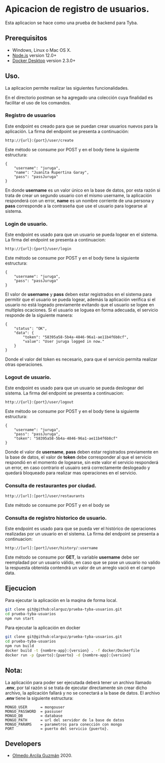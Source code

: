 # Apicacion de registro de usuarios.

Esta aplicacion se hace como una prueba de backend para Tyba.

## Prerequisitos

* Windows, Linux o Mac OS X.
* [Node.js](https//nodejs.org) version 12.0+
* [Docker Desktop](https://www.docker.com/products/docker-desktop) version 2.3.0+

## Uso.

La aplicacion permite realizar las siguientes funcionalidades.

En el directorio postman se ha agregado una colección cuya finalidad es facilitar el uso de los comandos.

### Registro de usuarios

Este endpoint es creado para que se puedan crear usuarios nuevos para la aplicación.
La firma del endpoint se presenta a continuación:

```
http://{url}:{port}/user/create
```

Este método se consume por POST y en el body tiene la siguiente estructura:

```
{
    "username": "juruga",
    "name": "Juanita Rupertina Garay",
    "pass": "passJuruga"
}
```

En donde **username** es un valor único en la base de datos, por esta razón si trata de crear
un segundo usuario con el mismo username, la aplicación responderá con un error,  **name** es un nombre
corriente de una persona y **pass** corresponde a la contraseña que use el usuario para logearse al sistema.

### Login de usuario.

Este endpoint es usado para que un usuario se pueda logear en el sistema.
La firma del endpoint se presenta a continuacion:

```
http://{url}:{port}/user/login
```

Este método se consume por POST y en el body tiene la siguiente estructura:

```
{
    "username": "juruga",
    "pass": "passJuruga"
}
```

El valor de **username** y **pass** deben estar registrados en el sistema para permitir que el usuario se
pueda logear, además la aplicación verifica si el usuario no está logeado previamente evitando que el usuario se
logee en multiples ocaciones. Si el usuario se loguea en forma adecuada, el servicio responde de la siguiente manera:

```
{
    "status": "OK",
    "data": {
        "token": "58395a58-5b4a-4846-96a1-ae11b4f6b8cf",
        "value": "User juruga logged in now."
    }
}
```

Donde el valor del token es necesario, para que el servicio permita realizar otras operaciones.

### Logout de usuario.

Este endpoint es usado para que un usuario se pueda deslogear del sistema.
La firma del endpoint se presenta a continuacion:

```
http://{url}:{port}/user/logout
```

Este método se consume por POST y en el body tiene la siguiente estructura:

```
{
    "username": "juruga",
    "pass": "passJuruga",
    "token": "58395a58-5b4a-4846-96a1-ae11b4f6b8cf"
}
```

Donde el valor de **username**, **pass** deben estar registrados previamente en la base de datos, el valor de **token** debe corresponder al que el servicio respondió en el momento de logearse, sin este valor el servicio responderá un error, en caso contrario el usuairo será correctamente deslogeado y quedará bloqueado para realizar mas operaciones en el servicio.

### Consulta de restaurantes por ciudad.

```
http://[url]:[port]/user/restaurants
```

Este método se consume por POST y en el body se

### Consulta de registro historico de usuario.

Este endpoint es usado para que se pueda ver el histórico de operaciones realizadas por un usuario en el sistema.
La firma del endpoint se presenta a continuacion:

```
http://[url]:[port]/user/history/:username
```

Este método se consume por **GET**, la variable **username** debe ser reempladad por un usuario válido, en caso que se pase un usuario no valido la respuesta obtenida contendrá un valor de un arreglo vació en el campo data.

## Ejecucion

Para ejecutar la aplicación en la maqina de forma local.

````bash
git clone git@github:olarguz/prueba-tyba-usuarios.git
cd prueba-tyba-usuarios
npm run start
````

Para ejecutar la aplicación en docker

````bash
git clone git@github:olarguz/prueba-tyba-usuarios.git
cd prueba-tyba-usuarios
npm run build
docker build -t {nombre-app}:{version} . -f docker/Dockerfile
docker run -p {puerto}:{puerto} -d {nombre-app}:{version}
````

## Nota: 
La aplicación para poder ser ejecutada deberá tener un archivo llamado **.env**, por tal razón si se trata de ejecutar directamente sin crear dicho archivo, la aplicación fallará y no se conectará a la base de datos.
El archivo **.env** tiene la siguiente estructura:

```
MONGO_USER      = mongouser
MONGO_PASSWORD  = passuser
MONGO_DB        = database
MONGO_PATH      = url del servidor de la base de datos
MONGO_PARAMS    = parametros para conección con mongo
PORT            = puerto del servicio {puerto}.
```

## Developers
* [Olmedo Arcila Guzmán](https://github.com/olarguz) 2020.
